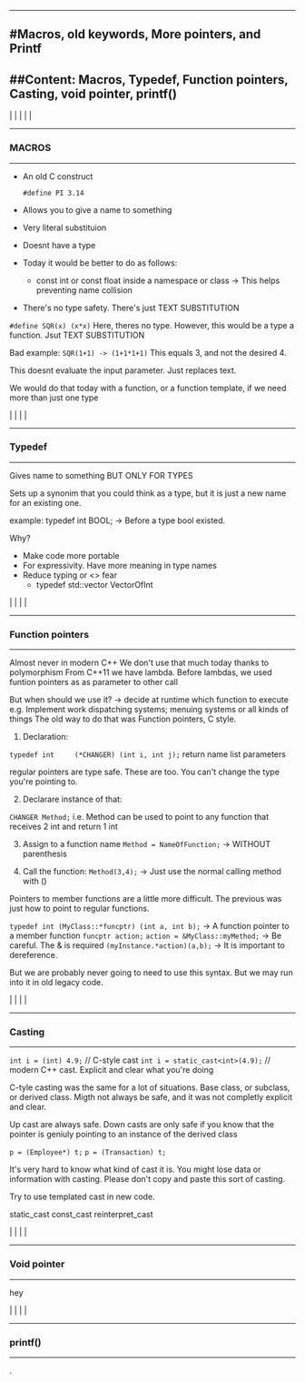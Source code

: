 
--------------------------------------------------
#Macros, old keywords, More pointers, and Printf
--------------------------------------------------

##Content:
  Macros, Typedef, Function pointers, Casting, void pointer, printf()
--------------------------------------------------
|
|
|
|
|
_________________
### MACROS
****************
- An old C construct

    `#define PI 3.14`

- Allows you to give a name to something
- Very literal substituion
- Doesnt have a type
- Today it would be better to do as follows:
    - const int or const float inside a namespace or class -> This helps preventing name collision
- There's no type safety. There's just TEXT SUBSTITUTION

`#define SQR(x) (x*x)`
Here, theres no type. However, this would be a type a function. Jsut TEXT SUBSTITUTION

Bad example:  `SQR(1+1) -> (1+1*1+1)`
            This equals 3, and not the desired 4.

This doesnt evaluate the input parameter. Just replaces text.

We would do that today with a function, or a function template, if we need more than just one type

|
|
|
|
_________________
### Typedef
****************

Gives name to something BUT ONLY FOR TYPES

Sets up a synonim that you could think as a type, but it is just a new name for an existing one.


example:
    typedef int BOOL; -> Before a type bool existed.


Why?
  * Make code more portable
  * For expressivity. Have more meaning in type names
  * Reduce typing or <> fear
    - typedef std::vector<int> VectorOfInt


|
|
|
|
_________________
### Function pointers
****************
Almost never in modern C++
  We don't use that much today thanks to polymorphism
  From C++11 we have lambda. Before lambdas, we used funtion pointers as as parameter to other call

But when should we use it?
  -> decide at runtime which function to execute
      e.g. Implement work dispatching systems; menuing systems or all kinds of things
      The old way to do that was Function pointers, C style.

1. Declaration:

  `typedef int     (*CHANGER) (int i, int j);`
        return       name       list parameters

  regular pointers are type safe. These are too. You can't change the type you're pointing to.

2. Declarare instance of that:

  `CHANGER Method;`
  i.e. Method can be used to point to any function that receives 2 int and return 1 int

3. Assign to a function name
  `Method = NameOfFunction;`  -> WITHOUT parenthesis

4. Call the function:
  `Method(3,4);`   -> Just use the normal calling method with ()


  Pointers to member functions are a little more difficult. The previous was just how to point  to regular functions.


  `typedef int (MyClass::*funcptr) (int a, int b);`   -> A function pointer to a member function
  `funcptr action;`
  `action = &MyClass::myMethod;`   -> Be careful. The & is required
  `(myInstance.*action)(a,b);`   -> It is important to dereference.

But we are probably never going to need to use this syntax. But we may run into it in old legacy code.



|
|
|
|
_________________
### Casting
****************

`int i = (int) 4.9;`  // C-style cast
`int i = static_cast<int>(4.9);`  // modern C++ cast. Explicit and clear what you're doing

C-tyle casting was the same for a lot of situations. Base class, or subclass, or derived class. Migth not always be safe, and it was not completly explicit and clear.

Up cast are always safe.
Down casts are only safe if you know that the pointer is geniuly pointing to an instance of the derived class

`p = (Employee*) t;`
`p = (Transaction) t;`

It's very hard to know what kind of cast it is. You might lose data or information with casting. Please don't copy and paste this sort of casting.

Try to use templated cast in new code.

static_cast
const_cast
reinterpret_cast



|
|
|
|
_________________
### Void pointer
****************

hey



|
|
|
|
_________________
### printf()
****************

.
